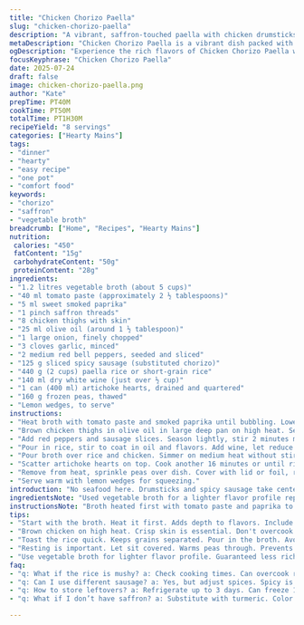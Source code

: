 ```yaml
---
title: "Chicken Chorizo Paella"
slug: "chicken-chorizo-paella"
description: "A vibrant, saffron-touched paella with chicken drumsticks and spicy chorizo. Uses vegetable broth instead of chicken. Includes artichokes and peas. Paprika is smoky but replaced with mild sweet. Lemon wedges for brightness. Simmered until rice is tender yet firm with a bit of bite."
metaDescription: "Chicken Chorizo Paella is a vibrant dish packed with flavor, featuring chicken drumsticks, spicy sausage, artichokes, and smoky sweet paprika."
ogDescription: "Experience the rich flavors of Chicken Chorizo Paella with chicken, spicy sausage, and earthy vegetables. A hearty twist on a classic."
focusKeyphrase: "Chicken Chorizo Paella"
date: 2025-07-24
draft: false
image: chicken-chorizo-paella.png
author: "Kate"
prepTime: PT40M
cookTime: PT50M
totalTime: PT1H30M
recipeYield: "8 servings"
categories: ["Hearty Mains"]
tags:
- "dinner"
- "hearty"
- "easy recipe"
- "one pot"
- "comfort food"
keywords:
- "chorizo"
- "saffron"
- "vegetable broth"
breadcrumb: ["Home", "Recipes", "Hearty Mains"]
nutrition: 
 calories: "450"
 fatContent: "15g"
 carbohydrateContent: "50g"
 proteinContent: "28g"
ingredients:
- "1.2 litres vegetable broth (about 5 cups)"
- "40 ml tomato paste (approximately 2 ½ tablespoons)"
- "5 ml sweet smoked paprika"
- "1 pinch saffron threads"
- "8 chicken thighs with skin"
- "25 ml olive oil (around 1 ½ tablespoon)"
- "1 large onion, finely chopped"
- "3 cloves garlic, minced"
- "2 medium red bell peppers, seeded and sliced"
- "125 g sliced spicy sausage (substituted chorizo)"
- "440 g (2 cups) paella rice or short-grain rice"
- "140 ml dry white wine (just over ½ cup)"
- "1 can (400 ml) artichoke hearts, drained and quartered"
- "160 g frozen peas, thawed"
- "Lemon wedges, to serve"
instructions:
- "Heat broth with tomato paste and smoked paprika until bubbling. Lower heat, add saffron, salt, and pepper, keep warm."
- "Brown chicken thighs in olive oil in large deep pan on high heat. Season with salt and pepper. Add onion and garlic, cook 1-2 minutes."
- "Add red peppers and sausage slices. Season lightly, stir 2 minutes more."
- "Pour in rice, stir to coat in oil and flavors. Add wine, let reduce a minute."
- "Pour broth over rice and chicken. Simmer on medium heat without stirring for about 11 minutes."
- "Scatter artichoke hearts on top. Cook another 16 minutes or until rice is tender but with a bite and broth is thick but not dry."
- "Remove from heat, sprinkle peas over dish. Cover with lid or foil, rest 4 minutes."
- "Serve warm with lemon wedges for squeezing."
introduction: "No seafood here. Drumsticks and spicy sausage take center stage. Paprika swapped for a milder smoked version. Broth is veggie-based, richer and more layered. Artichokes add a subtle tang. Peas burst color and pop. Lemon cuts through the richness. Crisp skin on chicken counters tender rice grains. Slow simmer brings out depth, keep stirring to a minimum. Resting lets flavors settle. A homey shift on classic paella — hearty yet fresh."
ingredientsNote: "Used vegetable broth for a lighter flavor profile replacing chicken stock. Replaced chorizo with spicier sausage to boost punch. Slightly less oil but enough for crisping chicken. More garlic and an extra clove for aroma. Tomato paste quantity dropped a little to balance acidity. Paella rice or any short-grain risotto-type works best—absorbs broth without mush. Frozen peas defrosted rather than fresh for convenience. Artichoke hearts canned, rinsed and quartered maintain texture. Wine dry, not sweet, essential for reducing and de-glazing."
instructionsNote: "Broth heated first with tomato paste and paprika to unlock smoky sweet tones before saffron goes in — timing lets flavors bloom, avoid burning. Brown chicken well on high heat for rich skin color, finish on medium with veggies for tender bite, avoid overcooking garlic. Rice must toast briefly before liquid to keep grains separated. Cooking without stirring helps form socarrat - slightly caramelized bottom crust, signature of paella. Timing adjusted by a few minutes to ensure rice softness varies slightly with pan types and heat distribution. Rest time crucial to get peas warmed through without overcooking. Serve immediately after resting with bright lemon for acidity lift."
tips:
- "Start with the broth. Heat it first. Adds depth to flavors. Include tomato paste. Wait to add saffron. Helps to bloom the flavors."
- "Brown chicken on high heat. Crisp skin is essential. Don't overcook garlic. Timing is key. Finish on medium to soften veggies."
- "Toast the rice quick. Keeps grains separated. Pour in the broth. Avoid stirring while cooking. Helps form socarrat. Signature to paella."
- "Resting is important. Let sit covered. Warms peas through. Prevents overcooking. All flavors settle. Bright lemon gives acidity lift."
- "Use vegetable broth for lighter flavor profile. Guaranteed less rich than chicken stock. Adjust the oil too. Enough for crisping the chicken."
faq:
- "q: What if the rice is mushy? a: Check cooking times. Can overcook rice easily. Try slight adjustments in heat. Different pan types, too."
- "q: Can I use different sausage? a: Yes, but adjust spices. Spicy is good here. Mild sausage won’t be same. Flavor profile shifts."
- "q: How to store leftovers? a: Refrigerate up to 3 days. Can freeze 1 month too. Just cool completely first. Then seal in container."
- "q: What if I don’t have saffron? a: Substitute with turmeric. Color but not same flavor. Or skip. The dish still works. Other spices help."

---
```

